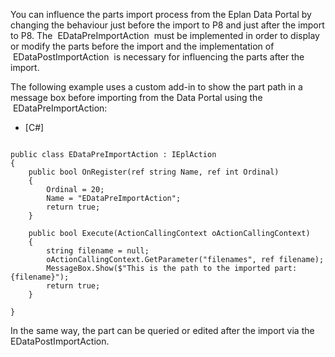 You can influence the parts import process from the Eplan Data Portal by changing the behaviour just before the import to P8 and just after the import to P8. The  EDataPreImportAction  must be implemented in order to display or modify the parts before the import and the implementation of  EDataPostImportAction  is necessary for influencing the parts after the import.

The following example uses a custom add-in to show the part path in a message box before importing from the Data Portal using the  EDataPreImportAction:

* [C#]

```

public class EDataPreImportAction : IEplAction
{
    public bool OnRegister(ref string Name, ref int Ordinal)
    {
        Ordinal = 20;
        Name = "EDataPreImportAction";
        return true;
    }

    public bool Execute(ActionCallingContext oActionCallingContext)
    {
        string filename = null;
        oActionCallingContext.GetParameter("filenames", ref filename);
        MessageBox.Show($"This is the path to the imported part: {filename}");
        return true;
    }

}
```

In the same way, the part can be queried or edited after the import via the  EDataPostImportAction.